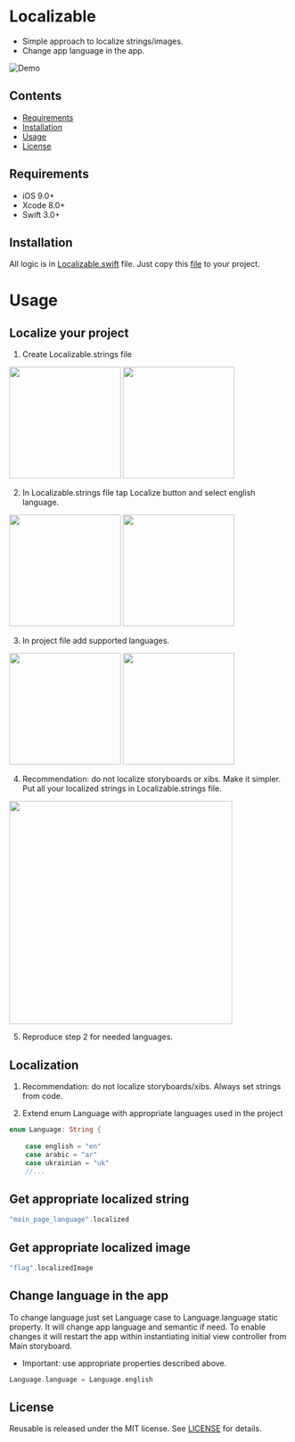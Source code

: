 # Localizable
- Simple approach to localize strings/images.
- Change app language in the app.


![Demo](https://github.com/romansorochak/Localizable/blob/master/Localizable/DemoAssets/Demo_.gif)

## Contents
- [Requirements](#requirements)
- [Installation](#installation)
- [Usage](#usage)
- [License](#license)


## Requirements

- iOS 9.0+
- Xcode 8.0+
- Swift 3.0+

## Installation
All logic is in [Localizable.swift](https://github.com/romansorochak/Localizable/blob/master/Localizable/Localizable.swift) file.
Just copy this [file](https://github.com/romansorochak/Localizable/blob/master/Localizable/Localizable.swift) to your project.

# Usage

## Localize your project
1) Create Localizable.strings file 

<img src="https://github.com/romansorochak/Localizable/blob/master/Localizable/DemoAssets/tut_1_1.png" width="200"/>
<img src="https://github.com/romansorochak/Localizable/blob/master/Localizable/DemoAssets/tut_1_2.png" width="200"/>

2) In Localizable.strings file tap Localize button and select english language.

<img src="https://github.com/romansorochak/Localizable/blob/master/Localizable/DemoAssets/tut_2_1.png" width="200"/>
<img src="https://github.com/romansorochak/Localizable/blob/master/Localizable/DemoAssets/tut_2_2.png" width="200"/>

3) In project file add supported languages.

<img src="https://github.com/romansorochak/Localizable/blob/master/Localizable/DemoAssets/tut_3_1.png" width="200"/>
<img src="https://github.com/romansorochak/Localizable/blob/master/Localizable/DemoAssets/tut_3_2.png" width="200"/>

4)  Recommendation: do not localize storyboards or xibs. Make it simpler. Put all your localized strings in Localizable.strings file.
<img src="https://github.com/romansorochak/Localizable/blob/master/Localizable/DemoAssets/tut_3_3.png" width="400"/>

5) Reproduce step 2 for needed languages.

## Localization
1) Recommendation: do not localize storyboards/xibs. Always set strings from code.

2) Extend enum Language with appropriate languages used in the project
```swift 
enum Language: String {
    
    case english = "en"
    case arabic = "ar"
    case ukrainian = "uk"
    //...
```

## Get appropriate localized string
```swift 
"main_page_language".localized
```

## Get appropriate localized image
```swift 
"flag".localizedImage
```

## Change language in the app 
To change language just set Language case to Language.language static property.
It will change app language and semantic if need.
To enable changes it will restart the app within instantiating initial view controller from Main storyboard.
- Important: use appropriate properties described above.

```swift 
Language.language = Language.english
```

## License

Reusable is released under the MIT license. See [LICENSE](https://github.com/romansorochak/Localizable/blob/master/LICENSE) for details.
